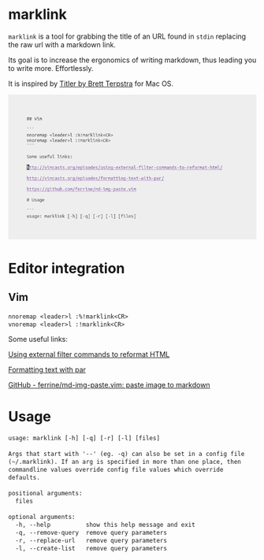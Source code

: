 # marklink

`marklink` is a tool for grabbing the title of an URL found in `stdin` replacing the raw url with a markdown link.

Its goal is to increase the ergonomics of writing markdown, thus leading you to write more. Effortlessly.

It is inspired by [Titler by Brett Terpstra](http://brettterpstra.com/2015/02/18/titler-system-service/) for Mac OS.

![Using marklink](marklink.gif)

# Editor integration

## Vim

```
nnoremap <leader>l :%!marklink<CR>
vnoremap <leader>l :!marklink<CR>
```

Some useful links:

[Using external filter commands to reformat HTML](http://vimcasts.org/episodes/using-external-filter-commands-to-reformat-html/)

[Formatting text with par](http://vimcasts.org/episodes/formatting-text-with-par/)

[GitHub - ferrine/md-img-paste.vim: paste image to markdown](https://github.com/ferrine/md-img-paste.vim)

# Usage

```
usage: marklink [-h] [-q] [-r] [-l] [files]

Args that start with '--' (eg. -q) can also be set in a config file
(~/.marklink). If an arg is specified in more than one place, then 
commandline values override config file values which override defaults.

positional arguments:
  files

optional arguments:
  -h, --help          show this help message and exit
  -q, --remove-query  remove query parameters
  -r, --replace-url   remove query parameters
  -l, --create-list   remove query parameters
```
